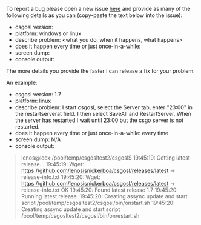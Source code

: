 To report a bug please open a new issue [here](https://github.com/lenosisnickerboa/csgosl/issues) and provide as many of the following details as you can (copy-paste the text below into the issue):

* csgosl version:
* platform: windows or linux
* describe problem: <what you do, when it happens, what happens>
* does it happen every time or just once-in-a-while:
* screen dump:
* console output:

The more details you provide the faster I can release a fix for your problem.

An example:

* csgosl version: 1.7
* platform: linux
* describe problem: I start csgosl, select the Server tab, enter "23:00" in the restartserverat field. I then select SaveAll and RestartServer. When the server has restarted I wait until 23:00 but the csgo server is not restarted.
* does it happen every time or just once-in-a-while: every time
* screen dump: N/A
* console output: 
> lenos@leox:/pool/temp/csgosltest2/csgosl$ 19:45:19: Getting latest release...
> 19:45:19: Wget: https://github.com/lenosisnickerboa/csgosl/releases/latest -> release-info.txt
> 19:45:20: Wget: https://github.com/lenosisnickerboa/csgosl/releases/latest -> release-info.txt OK
> 19:45:20: Found latest release 1.7
> 19:45:20: Running latest release.
> 19:45:20: Creating assync update and start script /pool/temp/csgosltest2/csgosl/bin/onstart.sh
> 19:45:20: Creating assync update and start script /pool/temp/csgosltest2/csgosl/bin/onrestart.sh


